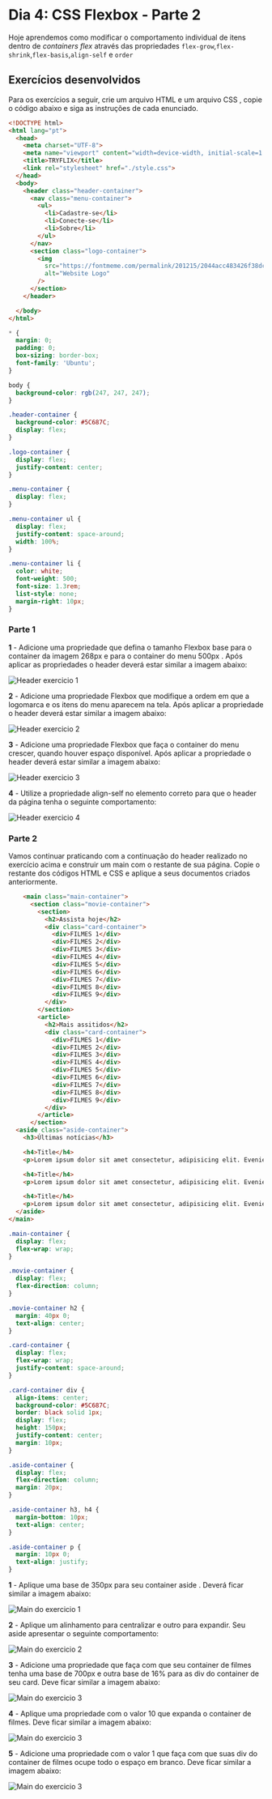 # Dia 4: CSS Flexbox - Parte 2

Hoje aprendemos como modificar o comportamento individual de itens dentro de *containers flex* através das propriedades `flex-grow`,`flex-shrink`,`flex-basis`,`align-self` e `order`

## Exercícios desenvolvidos

Para os exercícios a seguir, crie um arquivo HTML e um arquivo CSS , copie o código abaixo e siga as instruções de cada enunciado.

```html
<!DOCTYPE html>
<html lang="pt">
  <head>
    <meta charset="UTF-8">
    <meta name="viewport" content="width=device-width, initial-scale=1.0">
    <title>TRYFLIX</title>
    <link rel="stylesheet" href="./style.css">
  </head>
  <body>
    <header class="header-container">
      <nav class="menu-container">
        <ul>
          <li>Cadastre-se</li>
          <li>Conecte-se</li>
          <li>Sobre</li>
        </ul>
      </nav>
      <section class="logo-container">
        <img
          src="https://fontmeme.com/permalink/201215/2044acc483426f38dc2c79c3c84ab998.png"
          alt="Website Logo"
        />
      </section>
    </header>

  </body>
</html>
```

```css
* {
  margin: 0;
  padding: 0;
  box-sizing: border-box;
  font-family: 'Ubuntu';
}

body {
  background-color: rgb(247, 247, 247);
}

.header-container {
  background-color: #5C687C;
  display: flex;
}

.logo-container {
  display: flex;
  justify-content: center;
}

.menu-container {
  display: flex;
}

.menu-container ul {
  display: flex;
  justify-content: space-around;
  width: 100%;
}

.menu-container li {
  color: white;
  font-weight: 500;
  font-size: 1.3rem;
  list-style: none;
  margin-right: 10px;
}
```

### Parte 1

**1** - Adicione uma propriedade que defina o tamanho Flexbox base para o container da imagem 268px e para o container do menu 500px . Após aplicar as propriedades o header deverá estar similar a imagem abaixo:

![Header exercicio 1](https://s3.us-east-2.amazonaws.com/assets.app.betrybe.com/fundamentals/css-flexbox/css-flexbox-part-2/images/exercicio-1-674f5d9d4c151da1ab54acf4f396daa1.jpeg)

**2** - Adicione uma propriedade Flexbox que modifique a ordem em que a logomarca e os itens do menu aparecem na tela. Após aplicar a propriedade o header deverá estar similar a imagem abaixo:

![Header exercicio 2](https://s3.us-east-2.amazonaws.com/assets.app.betrybe.com/fundamentals/css-flexbox/css-flexbox-part-2/images/exercicio-2-dc1d9e68dac9ffbdb06fa8252228e3e9.jpeg)

**3** - Adicione uma propriedade Flexbox que faça o container do menu crescer, quando houver espaço disponível. Após aplicar a propriedade o header deverá estar similar a imagem abaixo:

![Header exercicio 3](https://s3.us-east-2.amazonaws.com/assets.app.betrybe.com/fundamentals/css-flexbox/css-flexbox-part-2/images/exercicio-3-6d768e437a772cbe8eba69409d92ee1e.jpeg)

**4** - Utilize a propriedade align-self no elemento correto para que o header da página tenha o seguinte comportamento:

![Header exercicio 4](https://s3.us-east-2.amazonaws.com/assets.app.betrybe.com/fundamentals/css-flexbox/css-flexbox-part-2/images/exercicio-4-a12c3e9b78e50e09e6ff10c6526f69c2.jpeg)

### Parte 2

Vamos continuar praticando com a continuação do header realizado no exercício acima e construir um main com o restante de sua página. Copie o restante dos códigos HTML e CSS e aplique a seus documentos criados anteriormente.

```html
    <main class="main-container">
      <section class="movie-container">
        <section>
          <h2>Assista hoje</h2>
          <div class="card-container">
            <div>FILMES 1</div>
            <div>FILMES 2</div>
            <div>FILMES 3</div>
            <div>FILMES 4</div>
            <div>FILMES 5</div>
            <div>FILMES 6</div>
            <div>FILMES 7</div>
            <div>FILMES 8</div>
            <div>FILMES 9</div>
          </div>
        </section>
        <article>
          <h2>Mais assitidos</h2>
          <div class="card-container">
            <div>FILMES 1</div>
            <div>FILMES 2</div>
            <div>FILMES 3</div>
            <div>FILMES 4</div>
            <div>FILMES 5</div>
            <div>FILMES 6</div>
            <div>FILMES 7</div>
            <div>FILMES 8</div>
            <div>FILMES 9</div>
          </div>
        </article>
      </section>
  <aside class="aside-container">
    <h3>Últimas notícias</h3>

    <h4>Title</h4>
    <p>Lorem ipsum dolor sit amet consectetur, adipisicing elit. Eveniet officia in provident esse excepturi ipsam!</p>

    <h4>Title</h4>
    <p>Lorem ipsum dolor sit amet consectetur, adipisicing elit. Eveniet officia in provident esse excepturi ipsam!</p>

    <h4>Title</h4>
    <p>Lorem ipsum dolor sit amet consectetur, adipisicing elit. Eveniet officia in provident esse excepturi ipsam!</p>
  </aside>
</main>
```

```css
.main-container {
  display: flex;
  flex-wrap: wrap;
}

.movie-container {
  display: flex;
  flex-direction: column;
}

.movie-container h2 {
  margin: 40px 0;
  text-align: center;
}

.card-container {
  display: flex;
  flex-wrap: wrap;
  justify-content: space-around;
}

.card-container div {
  align-items: center;
  background-color: #5C687C;
  border: black solid 1px;
  display: flex;
  height: 150px;
  justify-content: center;
  margin: 10px;
}

.aside-container {
  display: flex;
  flex-direction: column;
  margin: 20px;
}

.aside-container h3, h4 {
  margin-bottom: 10px;
  text-align: center;
}

.aside-container p {
  margin: 10px 0;
  text-align: justify;
}
```

**1** - Aplique uma base de 350px para seu container aside . Deverá ficar similar a imagem abaixo:

![Main do exercicio 1](https://s3.us-east-2.amazonaws.com/assets.app.betrybe.com/fundamentals/css-flexbox/css-flexbox-part-2/images/exercicio-part2-1-14da05bad73a2378cf6c069efde84487.png)

**2** - Aplique um alinhamento para centralizar e outro para expandir. Seu aside apresentar o seguinte comportamento:

![Main do exercicio 2](https://s3.us-east-2.amazonaws.com/assets.app.betrybe.com/fundamentals/css-flexbox/css-flexbox-part-2/images/exercicio-part2-2-0013af9d7e3b58c390b02f68c3b6dc88.png)

**3** - Adicione uma propriedade que faça com que seu container de filmes tenha uma base de 700px e outra base de 16% para as div do container de seu card. Deve ficar similar a imagem abaixo:

![Main do exercicio 3](https://s3.us-east-2.amazonaws.com/assets.app.betrybe.com/fundamentals/css-flexbox/css-flexbox-part-2/images/exercicio-part2-3-c5ea4449115f8ffeb479c1d04b232c5d.png)

**4** - Aplique uma propriedade com o valor 10 que expanda o container de filmes. Deve ficar similar a imagem abaixo:

![Main do exercicio 3](https://s3.us-east-2.amazonaws.com/assets.app.betrybe.com/fundamentals/css-flexbox/css-flexbox-part-2/images/exercicio-part2-4-18361432450af8c5ebb09178ec760db1.png)

**5** - Adicione uma propriedade com o valor 1 que faça com que suas div do container de filmes ocupe todo o espaço em branco. Deve ficar similar a imagem abaixo:

![Main do exercicio 3](https://s3.us-east-2.amazonaws.com/assets.app.betrybe.com/fundamentals/css-flexbox/css-flexbox-part-2/images/exercicio-part2-5-d9fbed9436c1c55676b94a8fd2d8a22f.png)
